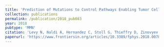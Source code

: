 ```yaml
---
title: 'Prediction of Mutations to Control Pathways Enabling Tumor Cell Invasion with the CoLoMoTo Interactive Notebook (Tutorial)'
collection: publications
permalink: /publication/2018_pub083
year: 2018
pubtype: 'MMN'
citation: 'Levy N, Naldi A, Hernandez C, Stoll G, Thieffry D, Zinovyev A, Calzone L, Paulev&eacute; L. <a href='https://www.frontiersin.org/articles/10.3389/fphys.2018.00787/full'>Prediction of Mutations to Control Pathways Enabling Tumor Cell Invasion with the CoLoMoTo Interactive Notebook (Tutorial)</a>. 2018. <i>Front Physiol</i> 9:787.'
paperurl: 'https://www.frontiersin.org/articles/10.3389/fphys.2018.00787/full'
---
```

